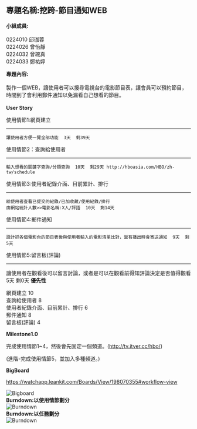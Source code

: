 ## 專題名稱:挖跨-節目通知WEB ##
**小組成員:**<br><br>
0224010 邱珈蓉<br>0224026 曾怡靜<br>0224032 曾琬真<br>0224033 鄭祐婷

**專題內容:** <br><br>
製作一個WEB，讓使用者可以搜尋電視台的電影節目表，讓會員可以預約節目，時間到了會利用郵件通知以免漏看自己想看的節目。<br>
<br>**User Story**

使用情節1:網頁建立
****
    讓使用者方便一覽全部功能  3天  剩39天
使用情節2：查詢給使用者
****
    輸入想看的關鍵字查詢/分類查詢  10天  剩29天 http://hboasia.com/HBO/zh-tw/schedule
使用情節3:使用者紀錄介面、目前累計、排行
****
    給使用者查看已提交的紀錄/已加收藏/使用紀錄/排行 
    由網站統計人數>>電影名稱:X人/評語  10天  剩14天
使用情節4:郵件通知
****
    設計抓各個電影台的節目表後與使用者輸入的電影清單比對，當有播出時會寄送通知  9天  剩5天
使用情節5:留言板(評論)
****
   讓使用者在觀看後可以留言討論，或者是可以在觀看前得知評論決定是否值得觀看  5天  剩0天
**優先性**

網頁建立 10<br>
查詢給使用者 8<br>
使用者紀錄介面、目前累計、排行 6<br>
郵件通知 8<br>
留言板(評論) 4<br>

**Milestone1.0**

完成使用情節1~4，然後會先固定一個頻道。(http://tv.itver.cc/hbo/)

(進階-完成使用情節5，並加入多種頻道。)

**BigBoard**

https://watchapp.leankit.com/Boards/View/198070355#workflow-view

![Bigboard](http://i.imgur.com/mncsHyv.png)
<br>**Burndown:以使用情節劃分**<br>
![Burndown](https://fbcdn-sphotos-g-a.akamaihd.net/hphotos-ak-xap1/v/t1.0-9/10402944_802262383161950_888628388436721958_n.jpg?oh=f0cbc4dc294388bfdbbdc96cea699d05&oe=55C9F458&__gda__=1439441937_a497ff527236f320700f11c924a87be9)
<br>**Burndown:以任務劃分**<br>
![Burndown](https://fbcdn-sphotos-a-a.akamaihd.net/hphotos-ak-xtf1/v/t1.0-9/11267482_802262529828602_474469175976147534_n.jpg?oh=366aa8b32105f0ef29eb07ad6118f2cc&oe=55CEBF0F&__gda__=1439219917_878806bb3ebd202e80f96eb7d22c79e4)
